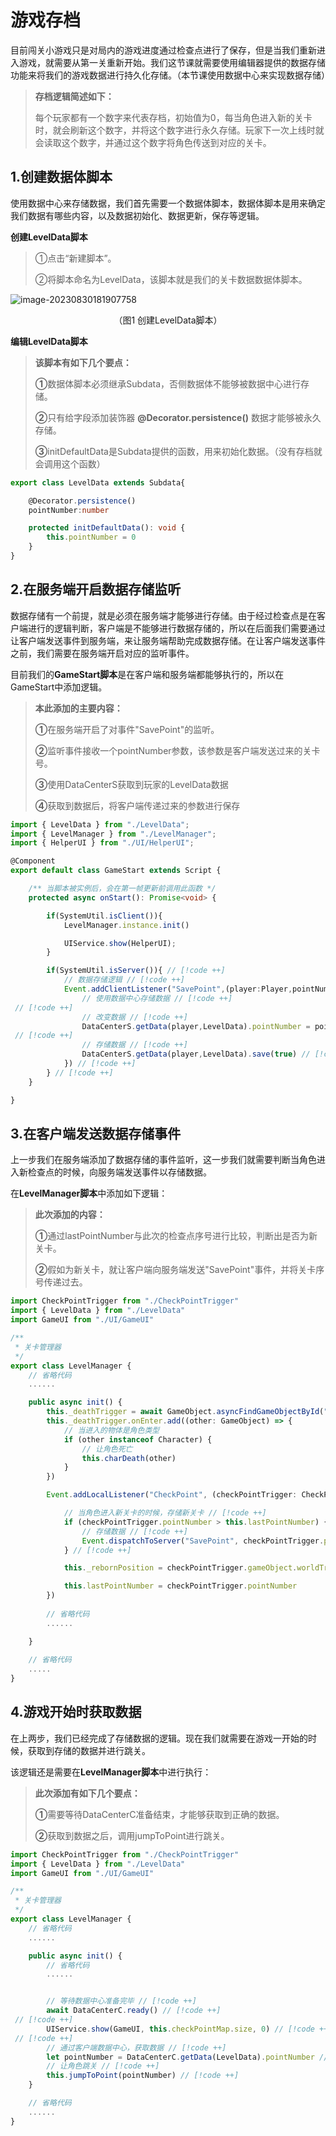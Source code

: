 # 游戏存档

目前闯关小游戏只是对局内的游戏进度通过检查点进行了保存，但是当我们重新进入游戏，就需要从第一关重新开始。我们这节课就需要使用编辑器提供的数据存储功能来将我们的游戏数据进行持久化存储。（本节课使用数据中心来实现数据存储）



> **存档逻辑简述如下：**
>
> 每个玩家都有一个数字来代表存档，初始值为0，每当角色进入新的关卡时，就会刷新这个数字，并将这个数字进行永久存储。玩家下一次上线时就会读取这个数字，并通过这个数字将角色传送到对应的关卡。

## 1.创建数据体脚本

使用数据中心来存储数据，我们首先需要一个数据体脚本，数据体脚本是用来确定我们数据有哪些内容，以及数据初始化、数据更新，保存等逻辑。

**创建LevelData脚本**

> ①点击“新建脚本”。
>
> ②将脚本命名为LevelData，该脚本就是我们的关卡数据数据体脚本。

![image-20230830181907758](https://arkimg.ark.online/image-20230830181907758.png)

<center>（图1 创建LevelData脚本）</center>

**编辑LevelData脚本**

> **该脚本有如下几个要点：**
>
> **①**数据体脚本必须继承Subdata，否侧数据体不能够被数据中心进行存储。
>
> **②**只有给字段添加装饰器 **@Decorator.persistence()** 数据才能够被永久存储。
>
> **③**initDefaultData是Subdata提供的函数，用来初始化数据。（没有存档就会调用这个函数）

```ts
export class LevelData extends Subdata{

    @Decorator.persistence()
    pointNumber:number

    protected initDefaultData(): void {
        this.pointNumber = 0
    }
}
```

## 2.在服务端开启数据存储监听

数据存储有一个前提，就是必须在服务端才能够进行存储。由于经过检查点是在客户端进行的逻辑判断，客户端是不能够进行数据存储的，所以在后面我们需要通过让客户端发送事件到服务端，来让服务端帮助完成数据存储。在让客户端发送事件之前，我们需要在服务端开启对应的监听事件。

目前我们的**GameStart脚本**是在客户端和服务端都能够执行的，所以在GameStart中添加逻辑。

> **本此添加的主要内容：**
>
> **①**在服务端开启了对事件"SavePoint"的监听。
>
> **②**监听事件接收一个pointNumber参数，该参数是客户端发送过来的关卡号。
>
> **③**使用DataCenterS获取到玩家的LevelData数据
>
> **④**获取到数据后，将客户端传递过来的参数进行保存

```ts
import { LevelData } from "./LevelData";
import { LevelManager } from "./LevelManager";
import { HelperUI } from "./UI/HelperUI";

@Component
export default class GameStart extends Script {

    /** 当脚本被实例后，会在第一帧更新前调用此函数 */
    protected async onStart(): Promise<void> {

        if(SystemUtil.isClient()){
            LevelManager.instance.init()

            UIService.show(HelperUI);            
        }

        if(SystemUtil.isServer()){ // [!code ++]
            // 数据存储逻辑 // [!code ++]
            Event.addClientListener("SavePoint",(player:Player,pointNumber:number)=>{ // [!code ++]
                // 使用数据中心存储数据 // [!code ++]
 // [!code ++]
                // 改变数据 // [!code ++]
                DataCenterS.getData(player,LevelData).pointNumber = pointNumber // [!code ++]
 // [!code ++]
                // 存储数据 // [!code ++]
                DataCenterS.getData(player,LevelData).save(true) // [!code ++]
            }) // [!code ++]
        } // [!code ++]
    }

}
```

## 3.在客户端发送数据存储事件

上一步我们在服务端添加了数据存储的事件监听，这一步我们就需要判断当角色进入新检查点的时候，向服务端发送事件以存储数据。

在**LevelManager脚本**中添加如下逻辑：

> **此次添加的内容：**
>
> **①**通过lastPointNumber与此次的检查点序号进行比较，判断出是否为新关卡。
>
> **②**假如为新关卡，就让客户端向服务端发送"SavePoint"事件，并将关卡序号传递过去。

```ts
import CheckPointTrigger from "./CheckPointTrigger"
import { LevelData } from "./LevelData"
import GameUI from "./UI/GameUI"

/**
 * 关卡管理器
 */
export class LevelManager {
	// 省略代码
    ......

    public async init() {
        this._deathTrigger = await GameObject.asyncFindGameObjectById("299CDDA6") as Trigger
        this._deathTrigger.onEnter.add((other: GameObject) => {
            // 当进入的物体是角色类型
            if (other instanceof Character) {
                // 让角色死亡
                this.charDeath(other)
            }
        })

        Event.addLocalListener("CheckPoint", (checkPointTrigger: CheckPointTrigger) => {

            // 当角色进入新关卡的时候，存储新关卡 // [!code ++]
            if (checkPointTrigger.pointNumber > this.lastPointNumber) { // [!code ++]
                // 存储数据 // [!code ++]
                Event.dispatchToServer("SavePoint", checkPointTrigger.pointNumber) // [!code ++]
            } // [!code ++]

            this._rebornPosition = checkPointTrigger.gameObject.worldTransform.position.clone()

            this.lastPointNumber = checkPointTrigger.pointNumber
        })
        
        // 省略代码
        ......

    }
        
	// 省略代码
	.....
}
```

## 4.游戏开始时获取数据

在上两步，我们已经完成了存储数据的逻辑。现在我们就需要在游戏一开始的时候，获取到存储的数据并进行跳关。

该逻辑还是需要在**LevelManager脚本**中进行执行：

> **此次添加有如下几个要点：**
>
> **①**需要等待DataCenterC准备结束，才能够获取到正确的数据。
>
> **②**获取到数据之后，调用jumpToPoint进行跳关。

```ts
import CheckPointTrigger from "./CheckPointTrigger"
import { LevelData } from "./LevelData"
import GameUI from "./UI/GameUI"

/**
 * 关卡管理器
 */
export class LevelManager {
    // 省略代码
    ......

    public async init() {
		// 省略代码
        ......


        // 等待数据中心准备完毕 // [!code ++]
        await DataCenterC.ready() // [!code ++]
 // [!code ++]
        UIService.show(GameUI, this.checkPointMap.size, 0) // [!code ++]
 // [!code ++]
        // 通过客户端数据中心，获取数据 // [!code ++]
        let pointNumber = DataCenterC.getData(LevelData).pointNumber // [!code ++]
        // 让角色跳关 // [!code ++]
        this.jumpToPoint(pointNumber) // [!code ++]
    }

	// 省略代码
	......
}
```

